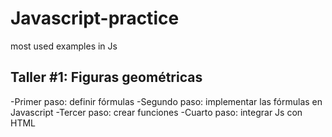 # Javascript-practice
most used examples in Js

## Taller #1: Figuras geométricas

-Primer paso: definir fórmulas
-Segundo paso: implementar las fórmulas en Javascript
-Tercer paso: crear funciones
-Cuarto paso: integrar Js con HTML 